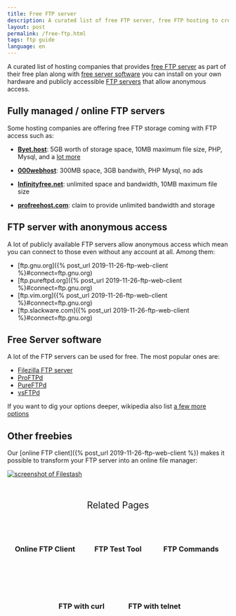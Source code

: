 ```yaml
---
title: Free FTP server
description: A curated list of free FTP server, free FTP hosting to create your site and other online servers
layout: post
permalink: /free-ftp.html
tags: ftp guide
language: en
---
```


A curated list of hosting companies that provides [free FTP server](#fully-managed--online-ftp-servers) as part of their free plan along with [free server software](#free-server-software) you can install on your own hardware and publicly accessible [FTP servers](#ftp-server-with-anonymous-access) that allow anonymous access.

## Fully managed / online FTP servers

Some hosting companies are offering free FTP storage coming with FTP access such as:

- [**Byet.host**](https://byet.host/): 5GB worth of storage space, 10MB maximum file size, PHP, Mysql, and a [lot more](https://byet.host/free-hosting)

- [**000webhost**](https://www.000webhost.com/): 300MB space, 3GB bandwith, PHP Mysql, no ads

- [**Infinityfree.net**](https://infinityfree.net/): unlimited space and bandwidth, 10MB maximum file size

- [**profreehost.com**](https://profreehost.com/): claim to provide unlimited bandwidth and storage



## FTP server with anonymous access

A lot of publicly available FTP servers allow anonymous access which mean you can connect to those even without any account at all. Among them:
- [ftp.gnu.org]({% post_url 2019-11-26-ftp-web-client %}#connect=ftp.gnu.org)
- [ftp.pureftpd.org]({% post_url 2019-11-26-ftp-web-client %}#connect=ftp.gnu.org)
- [ftp.vim.org]({% post_url 2019-11-26-ftp-web-client %}#connect=ftp.gnu.org)
- [ftp.slackware.com]({% post_url 2019-11-26-ftp-web-client %}#connect=ftp.gnu.org)


## Free Server software

A lot of the FTP servers can be used for free. The most popular ones are:

- [Filezilla FTP server](https://filezilla-project.org/)
- [ProFTPd](http://www.proftpd.org/)
- [PureFTPd](https://www.pureftpd.org/project/pure-ftpd/)
- [vsFTPd](https://security.appspot.com/vsftpd.html)

If you want to dig your options deeper, wikipedia also list [a few more options](https://en.wikipedia.org/wiki/Comparison_of_FTP_server_software_packages)

## Other freebies

Our [online FTP client]({% post_url 2019-11-26-ftp-web-client %}) makes it possible to transform your FTP server into an online file manager:

[![screenshot of Filestash](/img/posts/2020-07-08-free-ftp-server-online.png)](https://www.filestash.app/online-ftp-client.html)


<div class="related">
    <div class="title">
        Related Pages <br>
        <img src="https://mickael.kerjean.me/assets/img/arrow_bottom.png"/>
    </div>
    <div class="related_content">
        <a href="{% post_url 2019-11-26-ftp-web-client %}"><h3 class="no-anchor">Online FTP Client</h3></a><a href="{% post_url 2020-08-04-ftp-testing-tool %}"><h3 class="no-anchor">FTP Test Tool</h3></a><a href="{% post_url 2020-07-06-ftp-from-the-command-line %}"><h3 class="no-anchor">FTP Commands</h3></a><a href="{% post_url 2020-09-29-doing-ftp-with-curl %}"><h3 class="no-anchor">FTP with curl</h3></a><a href="{% post_url 2021-08-07-ftp-with-telnet %}"><h3 class="no-anchor">FTP with telnet</h3></a>
    </div>
</div>

<style>
.related{ text-align:center;margin-top:50px;}
.related .title{
    font-size: 1.5em;
    margin-top: 30px;
}
.related .title img{
    animation: bounce 1s infinite alternate;
    width: 16px;
    height: 17px;
}
.related .related_content { margin-top:5px; }
.related .related_content h3 {
    background: var(--bg-color);
    padding: 50px 0;
    border-radius: 5px;
    margin: 0!important;
}
.related .related_content a{
    display: inline-block;
    box-sizing: border-box;
    width: 33%;
    padding: 5px;
    text-decoration: none!important;
}
.related .related_content a:hover{
    transform: scale(1.1);
    transition: ease 0.3s transform;
}
.related .related_content a:hover h3{
    background: var(--emphasis-primary);
    transition: ease 0.3s background;
}

@media only screen and (max-width: 550px) {
    .related .related_content a{ width: 100%; }
}
@keyframes bounce {
    from {
        transform: translate3d(0,0,0);
    }
    to {
        transform: translate3d(0,-8px,0);
    }
}
</style>
